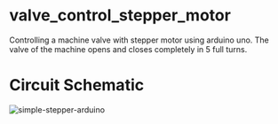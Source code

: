 # valve_control_stepper_motor
Controlling a machine valve with stepper motor using arduino uno. The valve of the machine opens and closes completely in 5 full turns.
# Circuit Schematic
![simple-stepper-arduino](https://github.com/KediOtu/valve_control_stepper_motor/assets/74386450/cef100ed-41a2-4aab-a90d-b6094e144010)

